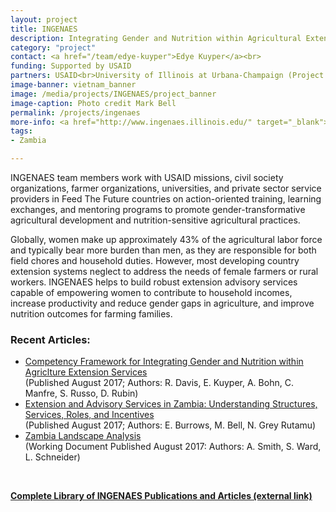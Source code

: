 ```yaml
---
layout: project
title: INGENAES
description: Integrating Gender and Nutrition within Agricultural Extension Services (INGENAES) is developing the capacity of agricultural extension in select low-income countries to provide gender-responsive, nutrition-sensitive services.
category: "project"
contact: <a href="/team/edye-kuyper">Edye Kuyper</a><br>
funding: Supported by USAID
partners: USAID<br>University of Illinois at Urbana-Champaign (Project Lead)<br>University of Florida<br>UC Davis<br>Cultural Practice, LLC
image-banner: vietnam_banner
image: /media/projects/INGENAES/project_banner
image-caption: Photo credit Mark Bell
permalink: /projects/ingenaes
more-info: <a href="http://www.ingenaes.illinois.edu/" target="_blank">http://www.ingenaes.illinois.edu/</a>
tags:
- Zambia

---
```

INGENAES team members work with USAID missions, civil society organizations, farmer organizations, universities, and private sector service providers in Feed The Future countries on action-oriented training, learning exchanges, and mentoring programs to promote gender-transformative agricultural development and nutrition-sensitive agricultural practices.

Globally, women make up approximately 43% of the agricultural labor force and typically bear more burden than men, as they are responsible for both field chores and household duties. However, most developing country extension systems neglect to address the needs of female farmers or rural workers. INGENAES helps to build robust extension advisory services capable of empowering women to contribute to household incomes, increase productivity and reduce gender gaps in agriculture, and improve nutrition outcomes for farming families.

### Recent Articles:

- <a href="/media/files/nutrition-gender/INGENAES_Nutrition_and_Gender_in_Extension_Competency_Framework_(2017_08).pdf">Competency Framework for Integrating Gender and Nutrition within Agriclture Extension Services</a><br>(Published August 2017; Authors: R. Davis, E. Kuyper, A. Bohn, C. Manfre, S. Russo, D. Rubin)
- <a href="/media/files/nutrition-gender/INGENAES_EAS in Zambia_Structures_Services_Roles_Incentives_(2017_08).pdf">Extension and Advisory Services in Zambia: Understanding Structures, Services, Roles, and Incentives</a><br>(Published August 2017; Authors: E. Burrows, M. Bell, N. Grey Rutamu)<br>
- <a href="http://ingenaes.illinois.edu/wp-content/uploads/ING-Landscape-Study-2017-Zambia-updated-2017_08_15.pdf">Zambia Landscape Analysis</a><br>(Working Document Published August 2017: Authors: A. Smith, S. Ward, L. Schneider)<br>
<br>

<b><a href="http://ingenaes.illinois.edu/library/">Complete Library of INGENAES Publications and Articles (external link)</a></b>
